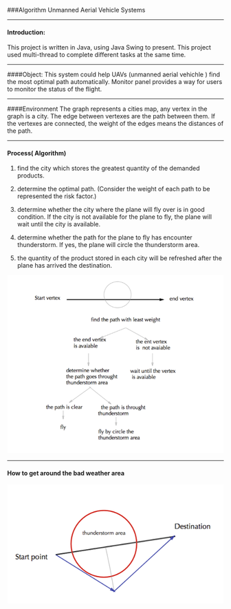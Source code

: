 ###Algorithm Unmanned Aerial Vehicle Systems

---
#### Introduction:

This project is written in Java, using Java Swing to present. This project used multi-thread to complete different tasks at the same time. 

---
####Object: 
This system could help UAVs (unmanned aerial vehichle ) find the most optimal path automatically. Monitor panel provides a way for users to monitor the status of the flight. 

---
####Environment 
The graph represents a cities map, any vertex in the graph is a city. The edge between vertexes are the path between them. If the vertexes are connected, the weight of the edges means the distances of the path.


---
#### Process( Algorithm)

1. find the city which stores the greatest quantity of the demanded products.

2. determine the optimal path. (Consider the weight of each path to be represented the risk factor.)

3. determine whether the city where the plane will fly over is in good condition. If the city is not available for the plane to fly, the plane will wait until the city is available.

4. determine whether the path for the plane to fly has encounter thunderstorm. If yes, the plane will circle the thunderstorm area.

5. the quantity of the product stored in each city will be refreshed after the plane has arrived the destination.

![test](https://raw.githubusercontent.com/zhaomizhi/Algorithm-unmanned-aerial-Vehicle-Systems/master/pictures/activity.png "Activity diagram")

----
#### How to get around the bad weather area 

![test](https://raw.githubusercontent.com/zhaomizhi/Algorithm-unmanned-aerial-Vehicle-Systems/master/pictures/circle.png "image")

